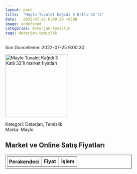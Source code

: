 ```yaml
---
layout: post
title:  "Maylo Tuvalet Kağıdı 3 Katlı 32'li"
date:   2022-07-25 6:00:30 +0300
image: undefined
categories: deterjan-temizlik
tags: deterjan-temizlik
---
```


Son Güncelleme: 2022-07-25 9:00:30

<img src="undefined" width="200" alt="Maylo Tuvalet Kağıdı 3 Katlı 32'li market fiyatları" />

Kategori: Deterjan, Temizlik
<br />
Marka: Maylo

<h2>Market ve Online Satış Fiyatları</h2>

<table border="1" style="padding: 5px;width:80%;">
  <tr>
    <td style="padding: 5px;"><strong>Perakendeci</strong></td>
    <td><strong>Fiyat</strong></td>
    <td><strong>İşlem</strong></td>
  </tr>
  
</table>
